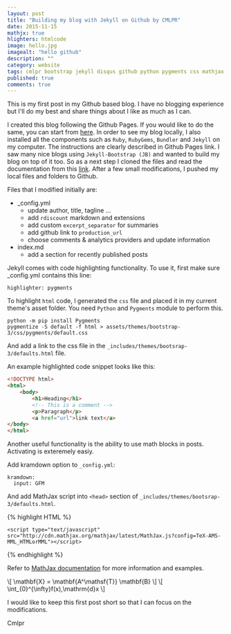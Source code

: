 ```yaml
---
layout: post
title: "Building my blog with Jekyll on Github by CMLPR"
date: 2015-11-15
mathjx: true
hlighters: htmlcode
image: hello.jpg
imagealt: "hello github"
description: ""
category: website
tags: cmlpr bootstrap jekyll disqus github python pygments css mathjax
published: true
comments: true
---
```


This is my first post in my Github based blog. I have no blogging experience but I'll do my best and share things about I like as much as I can.

<!--more-->

I created this blog following the Github Pages. If you would like to do the same, you can start from <a href="https://pages.github.com" target="_blank">here</a>. In order to see my blog locally, I also installed all the components such as `Ruby`, `RubyGems`, `Bundler` and `Jekyll` on my computer. The instructions are clearly described in Github Pages link. I saw many nice blogs using `Jekyll-Bootstrap (JB)` and wanted to build my blog on top of it too. So as a next step I cloned the files and read the documentation from this <a href="http://jekyllrb.com" target="_blank"> link</a>. After a few small modifications, I pushed my local files and folders to Github.

Files that I modified initially are:

* _config.yml
  - update author, title, tagline ...
  - add `rdiscount` markdown and extensions
  - add custom `excerpt_separator` for summaries
  - add github link to `production_url`
  - choose comments & analytics providers and update information
* index.md
  - add a section for recently published posts


Jekyll comes with code highlighting functionality. To use it, first make sure _config.yml contains this line:

```
highlighter: pygments
```

To highlight `html` code, I generated the `css` file and placed it in my current theme's asset folder. You need `Python` and `Pygments` module to perform this.

```
python -m pip install Pygments
pygmentize -S default -f html > assets/themes/bootstrap-3/css/pygments/default.css
```

And add a link to the css file in the `_includes/themes/bootsrap-3/defaults.html` file.

An example highlighted code snippet looks like this:

```html
<!DOCTYPE html>
<html>
    <body>
        <h1>Heading</h1>
        <!-- This is a comment -->
        <p>Paragraph</p>
        <a href="url">link text</a>
</body>
</html>
```

Another useful functionality is the ability to use math blocks in posts. Activating is exteremely easiy.

Add kramdown option to `_config.yml`:

```
kramdown:
  input: GFM
```

And add MathJax script into `<head>` section of `_includes/themes/bootsrap-3/defaults.html`.

{% highlight HTML %}
<!-- MathJax -->
    <script type="text/javascript"
    src="http://cdn.mathjax.org/mathjax/latest/MathJax.js?config=TeX-AMS-MML_HTMLorMML"></script>
{% endhighlight %}

Refer to [MathJax documentation](http://docs.mathjax.org/en/latest/start.html "MathJax Documentation") for more information and examples.

\\[ \mathbf{X} = \mathbf{A^\mathsf{T}} \mathbf{B} \\]
\\[ \int_{0}^{\infty}f(x)\,\mathrm{d}x \\]

I would like to keep this first post short so that I can focus on the modifications.

Cmlpr
